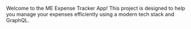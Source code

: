 Welcome to the ME Expense Tracker App! This project is designed to help you manage your expenses efficiently using a modern tech stack and GraphQL.
